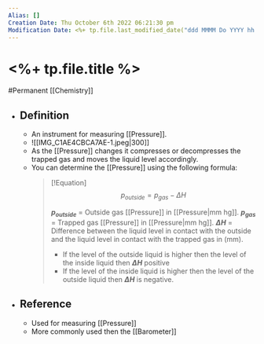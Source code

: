 ```yaml
---
Alias: []
Creation Date: Thu October 6th 2022 06:21:30 pm 
Modification Date: <%+ tp.file.last_modified_date("ddd MMMM Do YYYY hh:mm:ss a") %>
---
```

# <%+ tp.file.title %>
#Permanent [[Chemistry]]

- ## Definition
	- An instrument for measuring [[Pressure]].
	- ![[IMG_C1AE4CBCA7AE-1.jpeg|300]]
	- As the [[Pressure]] changes it compresses or decompresses the trapped gas and moves the liquid level accordingly.
	- You can determine the [[Pressure]] using the following formula:
		> [!Equation]
		> $$p_{outside}=p_{gas}-\Delta H$$
		> 
		> **$p_{outside}$** = Outside gas [[Pressure]] in [[Pressure|mm hg]].
		> **$p_{gas}$** = Trapped gas [[Pressure]] in [[Pressure|mm hg]].
		> **$\Delta H$** = Difference between the liquid level in contact with the outside and the liquid level in contact with the trapped gas in (mm).
		> - If the level of the outside liquid is higher then the level of the inside liquid then  **$\Delta H$** positive
		> - If the level of the inside liquid is higher then the level of the outside liquid then  **$\Delta H$** is negative.
- ## Reference
	- Used for measuring [[Pressure]]
	- More commonly used then the [[Barometer]]